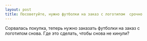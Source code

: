 ```yaml
---
layout: post 
title: Посоветуйте, нужно футболки на заказ с логотипом  срочно 
--- 
```

Сорвалась покупка, теперь нужно заказать футболки на заказ с логотипом  снова. Где это сделать, чтобы снова не кинули?